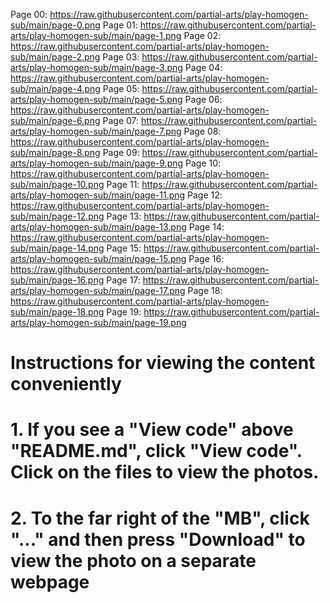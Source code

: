 Page 00: https://raw.githubusercontent.com/partial-arts/play-homogen-sub/main/page-0.png
Page 01: https://raw.githubusercontent.com/partial-arts/play-homogen-sub/main/page-1.png
Page 02: https://raw.githubusercontent.com/partial-arts/play-homogen-sub/main/page-2.png
Page 03: https://raw.githubusercontent.com/partial-arts/play-homogen-sub/main/page-3.png
Page 04: https://raw.githubusercontent.com/partial-arts/play-homogen-sub/main/page-4.png
Page 05: https://raw.githubusercontent.com/partial-arts/play-homogen-sub/main/page-5.png
Page 06: https://raw.githubusercontent.com/partial-arts/play-homogen-sub/main/page-6.png
Page 07: https://raw.githubusercontent.com/partial-arts/play-homogen-sub/main/page-7.png
Page 08: https://raw.githubusercontent.com/partial-arts/play-homogen-sub/main/page-8.png
Page 09: https://raw.githubusercontent.com/partial-arts/play-homogen-sub/main/page-9.png
Page 10: https://raw.githubusercontent.com/partial-arts/play-homogen-sub/main/page-10.png
Page 11: https://raw.githubusercontent.com/partial-arts/play-homogen-sub/main/page-11.png
Page 12: https://raw.githubusercontent.com/partial-arts/play-homogen-sub/main/page-12.png
Page 13: https://raw.githubusercontent.com/partial-arts/play-homogen-sub/main/page-13.png
Page 14: https://raw.githubusercontent.com/partial-arts/play-homogen-sub/main/page-14.png
Page 15: https://raw.githubusercontent.com/partial-arts/play-homogen-sub/main/page-15.png
Page 16: https://raw.githubusercontent.com/partial-arts/play-homogen-sub/main/page-16.png
Page 17: https://raw.githubusercontent.com/partial-arts/play-homogen-sub/main/page-17.png
Page 18: https://raw.githubusercontent.com/partial-arts/play-homogen-sub/main/page-18.png
Page 19: https://raw.githubusercontent.com/partial-arts/play-homogen-sub/main/page-19.png

# Instructions for viewing the content conveniently
# 1. If you see a "View code" above "README.md", click "View code". Click on the files to view the photos.
# 2. To the far right of the "MB", click "..." and then press "Download" to view the photo on a separate webpage
